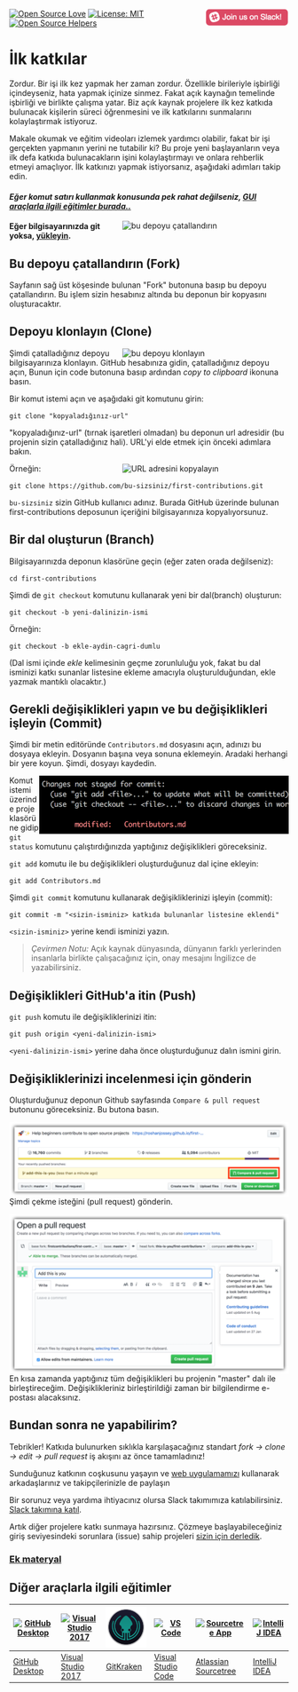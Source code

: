 [![Open Source Love](https://firstcontributions.github.io/open-source-badges/badges/open-source-v1/open-source.svg)](https://github.com/firstcontributions/open-source-badges)
[<img align="right" width="150" src="../assets/join-slack-team.png">](https://join.slack.com/t/firstcontributors/shared_invite/zt-hfcq788y-QaXzXT5clBBWukXQyBhH4w)
[![License: MIT](https://img.shields.io/badge/License-MIT-green.svg)](https://opensource.org/licenses/MIT)
[![Open Source Helpers](https://www.codetriage.com/roshanjossey/first-contributions/badges/users.svg)](https://www.codetriage.com/roshanjossey/first-contributions)

# İlk katkılar

Zordur. Bir işi ilk kez yapmak her zaman zordur. Özellikle birileriyle işbirliği içindeyseniz, hata yapmak içinize sinmez. Fakat açık kaynağın temelinde işbirliği ve birlikte çalışma yatar. Biz açık kaynak projelere ilk kez katkıda bulunacak kişilerin süreci öğrenmesini ve ilk katkılarını sunmalarını kolaylaştırmak istiyoruz.

Makale okumak ve eğitim videoları izlemek yardımcı olabilir, fakat bir işi gerçekten yapmanın yerini ne tutabilir ki? Bu proje yeni başlayanların veya ilk defa katkıda bulunacakların işini kolaylaştırmayı ve onlara rehberlik etmeyi amaçlıyor. İlk katkınızı yapmak istiyorsanız, aşağıdaki adımları takip edin.

#### _Eğer komut satırı kullanmak konusunda pek rahat değilseniz, [GUI araçlarla ilgili eğitimler burada..](#diğer-araçlarla-ilgili-eğitimler)_


<img align="right" width="300" src="https://firstcontributions.github.io/assets/Readme/fork.png" alt="bu depoyu çatallandırın" />

#### Eğer bilgisayarınızda git yoksa, [yükleyin](https://help.github.com/articles/set-up-git/).

## Bu depoyu çatallandırın (Fork)

Sayfanın sağ üst köşesinde bulunan "Fork" butonuna basıp bu depoyu çatallandırın.
Bu işlem sizin hesabınız altında bu deponun bir kopyasını oluşturacaktır.

## Depoyu klonlayın (Clone)

<img align="right" width="300" src="https://firstcontributions.github.io/assets/Readme/clone.png" alt="bu depoyu klonlayın" />

Şimdi çatalladığınız depoyu bilgisayarınıza klonlayın. GitHub hesabınıza gidin, çatalladığınız depoyu açın, Bunun için code butonuna basıp ardından _copy to clipboard_ ikonuna basın.

Bir komut istemi açın ve aşağıdaki git komutunu girin:

```
git clone "kopyaladığınız-url"
```

"kopyaladığınız-url" (tırnak işaretleri olmadan) bu deponun url adresidir (bu projenin sizin çatalladığınız hali). URL'yi elde etmek için önceki adımlara bakın.

<img align="right" width="300" src="https://firstcontributions.github.io/assets/Readme/copy-to-clipboard.png" alt="URL adresini kopyalayın" />

Örneğin:

```
git clone https://github.com/bu-sizsiniz/first-contributions.git
```

`bu-sizsiniz` sizin GitHub kullanıcı adınız. Burada GitHub üzerinde bulunan first-contributions deposunun içeriğini bilgisayarınıza kopyalıyorsunuz.

## Bir dal oluşturun (Branch)

Bilgisayarınızda deponun klasörüne geçin (eğer zaten orada değilseniz):

```
cd first-contributions
```

Şimdi de `git checkout` komutunu kullanarak yeni bir dal(branch) oluşturun:

```
git checkout -b yeni-dalinizin-ismi
```

Örneğin:

```
git checkout -b ekle-aydin-cagri-dumlu
```

(Dal ismi içinde *ekle* kelimesinin geçme zorunluluğu yok, fakat bu dal isminizi katkı sunanlar listesine ekleme amacıyla oluşturulduğundan, ekle yazmak mantıklı olacaktır.)

## Gerekli değişiklikleri yapın ve bu değişiklikleri işleyin (Commit)

Şimdi bir metin editöründe `Contributors.md` dosyasını açın, adınızı bu dosyaya ekleyin. Dosyanın başına veya sonuna eklemeyin. Aradaki herhangi bir yere koyun. Şimdi, dosyayı kaydedin.

<img align="right" width="450" src="../assets/git-status.png" alt="git status" />

Komut istemi üzerinde proje klasörüne gidip `git status` komutunu çalıştırdığınızda yaptığınız değişiklikleri göreceksiniz.

`git add` komutu ile bu değişiklikleri oluşturduğunuz dal içine ekleyin:

```
git add Contributors.md
```

Şimdi `git commit` komutunu kullanarak değişikliklerinizi işleyin (commit):

```
git commit -m "<sizin-isminiz> katkıda bulunanlar listesine eklendi"
```

`<sizin-isminiz>` yerine kendi isminizi yazın.

> *Çevirmen Notu:* Açık kaynak dünyasında, dünyanın farklı yerlerinden insanlarla birlikte çalışacağınız için, onay mesajını İngilizce de yazabilirsiniz.

## Değişiklikleri GitHub'a itin (Push)

`git push` komutu ile değişikliklerinizi itin:

```
git push origin <yeni-dalinizin-ismi>
```

`<yeni-dalinizin-ismi>` yerine daha önce oluşturduğunuz dalın ismini girin.

## Değişikliklerinizi incelenmesi için gönderin

Oluşturduğunuz deponun Github sayfasında `Compare & pull request` butonunu göreceksiniz. Bu butona basın.

<img style="float: right;" src="../assets/compare-and-pull.png" alt="çekme isteği oluşturun" />

Şimdi çekme isteğini (pull request) gönderin.

<img style="float: right;" src="../assets/submit-pull-request.png" alt="çekme isteğini gönderin" />

En kısa zamanda yaptığınız tüm değişiklikleri bu projenin "master" dalı ile birleştireceğim. Değişiklikleriniz birleştirildiği zaman bir bilgilendirme e-postası alacaksınız.

## Bundan sonra ne yapabilirim?

Tebrikler! Katkıda bulunurken sıklıkla karşılaşacağınız standart _fork -> clone -> edit -> pull request_ iş akışını az önce tamamladınız!

Sunduğunuz katkının coşkusunu yaşayın ve [web uygulamamızı](https://roshanjossey.github.io/first-contributions/#social-share) kullanarak arkadaşlarınız ve takipçilerinizle de paylaşın

Bir sorunuz veya yardıma ihtiyacınız olursa Slack takımımıza katılabilirsiniz. [Slack takımına katıl](https://firstcontributions.herokuapp.com).

Artık diğer projelere katkı sunmaya hazırsınız. Çözmeye başlayabileceğiniz giriş seviyesindeki sorunlara (issue) sahip projeleri [sizin için derledik](https://roshanjossey.github.io/first-contributions/#project-list).

### [Ek materyal](../additional-material/git_workflow_scenarios/additional-material.md)

## Diğer araçlarla ilgili eğitimler

| <a href="gui-tool-tutorials/github-desktop-tutorial.md"><img alt="GitHub Desktop" src="https://desktop.github.com/images/desktop-icon.svg" width="100"></a> | <a href="../gui-tool-tutorials/github-windows-vs2017-tutorial.md"><img alt="Visual Studio 2017" src="https://upload.wikimedia.org/wikipedia/commons/c/cd/Visual_Studio_2017_Logo.svg" width="100"></a> | <a href="../gui-tool-tutorials/gitkraken-tutorial.md"><img alt="GitKraken" src="../assets/gk-icon.png" width="100"></a> | <a href="../gui-tool-tutorials/github-windows-vs-code-tutorial.md"><img alt="VS Code" src="https://upload.wikimedia.org/wikipedia/commons/2/2d/Visual_Studio_Code_1.18_icon.svg" width=100></a> | <a href="gui-tool-tutorials/sourcetree-macos-tutorial.md"><img alt="Sourcetree App" src="https://wac-cdn.atlassian.com/dam/jcr:81b15cde-be2e-4f4a-8af7-9436f4a1b431/Sourcetree-icon-blue.svg" width=100></a> | <a href="../gui-tool-tutorials/github-windows-intellij-tutorial.md"><img alt="IntelliJ IDEA" src="https://upload.wikimedia.org/wikipedia/commons/d/d5/IntelliJ_IDEA_Logo.svg" width=100></a> |
| ----------------------------------------------------------------------------------------------------------------------------------------------------------- | --------------------------------------------------------------------------------------------------------------------------------------------------------------------------------------------------- | ------------------------------------------------------------------------------------------------------------------- | -------------------------------------------------------------------------------------------------------------------------------------------------------------------------------------------- | ------------------------------------------------------------------------------------------------------------------------------------------------------------------------------------------------------------ | ----------------------------------------------------------------------------------------------------------------------------------------------------------------------------------------- |
| [GitHub Desktop](../gui-tool-tutorials/github-desktop-tutorial.md)                                                                                             | [Visual Studio 2017](../gui-tool-tutorials/github-windows-vs2017-tutorial.md)                                                                                                                          | [GitKraken](../gui-tool-tutorials/gitkraken-tutorial.md)                                                               | [Visual Studio Code](../gui-tool-tutorials/github-windows-vs-code-tutorial.md)                                                                                                                  | [Atlassian Sourcetree](../gui-tool-tutorials/sourcetree-macos-tutorial.md)                                                                                                                                      | [IntelliJ IDEA](../gui-tool-tutorials/github-windows-intellij-tutorial.md)                                                                                                                   |
